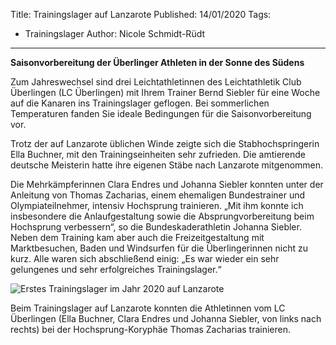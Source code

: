 Title: Trainingslager auf Lanzarote
Published: 14/01/2020
Tags: 
- Trainingslager
Author: Nicole Schmidt-Rüdt
---

__Saisonvorbereitung der Überlinger Athleten in der Sonne des Südens__

Zum Jahreswechsel sind drei Leichtathletinnen des Leichtathletik Club Überlingen (LC Überlingen) mit Ihrem Trainer Bernd Siebler für eine Woche auf die Kanaren ins Trainingslager geflogen. Bei sommerlichen Temperaturen fanden Sie ideale Bedingungen für die Saisonvorbereitung vor.

Trotz der auf Lanzarote üblichen Winde zeigte sich die Stabhochspringerin Ella Buchner, mit den Trainingseinheiten sehr zufrieden. Die amtierende deutsche Meisterin hatte ihre eigenen Stäbe nach Lanzarote mitgenommen.

Die Mehrkämpferinnen Clara Endres und Johanna Siebler konnten unter der Anleitung von Thomas Zacharias, einem ehemaligen Bundestrainer und Olympiateilnehmer, intensiv Hochsprung trainieren. „Mit ihm konnte ich insbesondere die Anlaufgestaltung sowie die Absprungvorbereitung beim Hochsprung verbessern“, so die Bundeskaderathletin Johanna Siebler. Neben dem Training kam aber auch die Freizeitgestaltung mit Marktbesuchen, Baden und Windsurfen für die Überlingerinnen nicht zu kurz. Alle waren sich abschließend einig: „Es war wieder ein sehr gelungenes und sehr erfolgreiches Trainingslager.“

![Erstes Trainingslager im Jahr 2020 auf Lanzarote](/blog/assets/2020/2020-01-14-lanzarote-trainingslager.jpg)

Beim Trainingslager auf Lanzarote konnten die Athletinnen vom LC Überlingen (Ella Buchner, Clara Endres und Johanna Siebler, von links nach rechts) bei der Hochsprung-Koryphäe Thomas Zacharias trainieren.